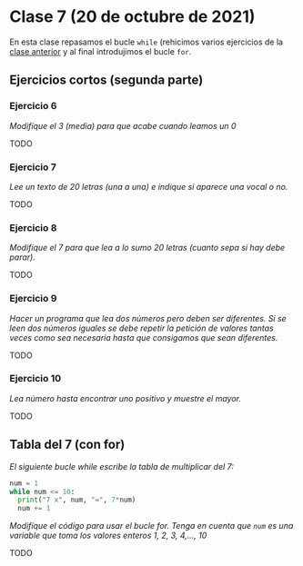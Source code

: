 # Clase 7 (20 de octubre de 2021)

En esta clase repasamos el bucle `while` (rehicimos varios ejercicios de la [clase anterior](clase06.md) y al final introdujimos el bucle `for`.

## Ejercicios cortos (segunda parte)

### Ejercicio 6
*Modifique el 3 (media) para que acabe cuando leamos un 0*

TODO

### Ejercicio 7
*Lee un texto de 20 letras (una a una) e indique si aparece una vocal o no.*

TODO

### Ejercicio 8
*Modifique el 7 para que lea a lo sumo 20 letras (cuanto sepa si hay debe parar).*

TODO

### Ejercicio 9
*Hacer un programa que lea dos números pero deben ser diferentes. Si se leen dos números iguales se debe repetir la petición de valores tantas veces como sea
necesaria hasta que consigamos que sean diferentes.*

TODO

### Ejercicio 10
*Lea número hasta encontrar uno positivo y muestre el mayor.*

TODO

## Tabla del 7 (con for)
*El siguiente bucle while escribe la tabla de multiplicar del 7:*

```python
num = 1
while num <= 10:
  print("7 x", num, "=", 7*num)
  num += 1
```

*Modifique el código para usar el bucle for. Tenga en cuenta que `num` es una variable que toma los valores enteros 1, 2, 3, 4,..., 10*

TODO
